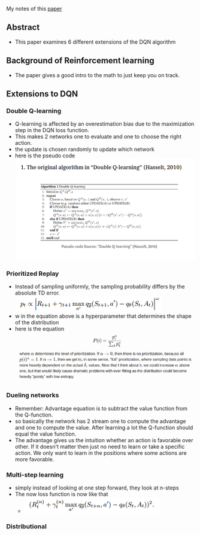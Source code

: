 My notes of this [paper](https://arxiv.org/pdf/1710.02298.pdf)

## Abstract

- This paper examines 6 different extensions of the DQN algorithm

## Background of Reinforcement learning

- The paper gives a good intro to the math to just keep you on track.

## Extensions to DQN

### **Double Q-learning**

- Q-learning is affected by an overestimation bias due to the maximization step in the DQN loss function.
- This makes 2 networks one to evaluate and one to choose the right action.
- the update is chosen randomly to update which network
- here is the pseudo code
  ![image](./DDQN_pseudo.png)

### Prioritized Replay

- Instead of sampling uniformly, the sampling probability differs by the absolute TD error.
  ![image2](./pt_TD_error.png)
- w in the equation above is a hyperparameter that determines the shape of the distribution
- here is the equation
  ![image3](./PER.png)

### Dueling networks

- Remember: Advantage equation is to subtract the value function from the Q-function.
- so basically the network has 2 stream one to compute the advantage and one to compute the value. After learning a lot the Q-function should equal the value function.
- The advantage gives us the intuition whether an action is favorable over other. If it doesn't matter then just no need to learn or take a specific action. We only want to learn in the positions where some actions are more favorable.

### Multi-step learning

- simply instead of looking at one step forward, they look at n-steps
- The now loss function is now like that
  - ![image4](./n_loss.png)

### Distributional
